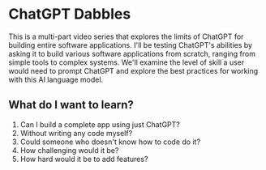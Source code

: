 # ChatGPT Dabbles

This is a multi-part video series that explores the limits of ChatGPT for building entire software applications. I'll be testing ChatGPT's abilities by asking it to build various software applications from scratch, ranging from simple tools to complex systems. We'll examine the level of skill a user would need to prompt ChatGPT and explore the best practices for working with this AI language model.

## What do I want to learn?

1. Can I build a complete app using just ChatGPT? 
2. Without writing any code myself? 
3. Could someone who doesn't know how to code do it? 
4. How challenging would it be? 
5. How hard would it be to add features?